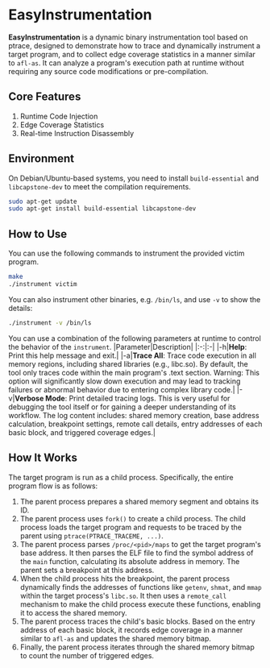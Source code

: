 # EasyInstrumentation

**EasyInstrumentation** is a dynamic binary instrumentation tool based on ptrace, designed to demonstrate how to trace and dynamically instrument a target program, and to collect edge coverage statistics in a manner similar to `afl-as`. It can analyze a program's execution path at runtime without requiring any source code modifications or pre-compilation.

## Core Features
1. Runtime Code Injection
2. Edge Coverage Statistics
3. Real-time Instruction Disassembly

## Environment
On Debian/Ubuntu-based systems, you need to install `build-essential` and `libcapstone-dev` to meet the compilation requirements.
```bash
sudo apt-get update
sudo apt-get install build-essential libcapstone-dev
```

## How to Use
You can use the following commands to instrument the provided victim program.
```bash
make
./instrument victim
```
You can also instrument other binaries, e.g. `/bin/ls`, and use `-v` to show the details:
```bash
./instrument -v /bin/ls
```

You can use a combination of the following parameters at runtime to control the behavior of the `instrument`.
|Parameter|Description|
|:-:|:-|
|-h|**Help**: Print this help message and exit.|
|-a|**Trace All**: Trace code execution in all memory regions, including shared libraries (e.g., libc.so). By default, the tool only traces code within the main program's .text section. Warning: This option will significantly slow down execution and may lead to tracking failures or abnormal behavior due to entering complex library code.|
|-v|**Verbose Mode**: Print detailed tracing logs. This is very useful for debugging the tool itself or for gaining a deeper understanding of its workflow. The log content includes: shared memory creation, base address calculation, breakpoint settings, remote call details, entry addresses of each basic block, and triggered coverage edges.|


## How It Works
The target program is run as a child process. Specifically, the entire program flow is as follows:

1. The parent process prepares a shared memory segment and obtains its ID.
2. The parent process uses `fork()` to create a child process. The child process loads the target program and requests to be traced by the parent using `ptrace(PTRACE_TRACEME, ...)`.
3. The parent process parses `/proc/<pid>/maps` to get the target program's base address. It then parses the ELF file to find the symbol address of the `main` function, calculating its absolute address in memory. The parent sets a breakpoint at this address.
4. When the child process hits the breakpoint, the parent process dynamically finds the addresses of functions like `getenv`, `shmat`, and `mmap` within the target process's `libc.so`. It then uses a `remote_call` mechanism to make the child process execute these functions, enabling it to access the shared memory.
5. The parent process traces the child's basic blocks. Based on the entry address of each basic block, it records edge coverage in a manner similar to `afl-as` and updates the shared memory bitmap.
6. Finally, the parent process iterates through the shared memory bitmap to count the number of triggered edges.




